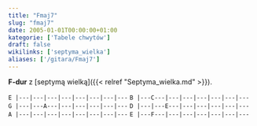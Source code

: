 ```yaml
---
title: "Fmaj7"
slug: "fmaj7"
date: 2005-01-01T00:00:00+01:00
kategorie: ['Tabele chwytów']
draft: false
wikilinks: ['septyma_wielka']
aliases: ['/gitara/Fmaj7']
---
```

**F-dur** z [septymą wielką]({{< relref "Septyma_wielka.md" >}}).

`E |---|---|---|---|---|---|---|---`
`B |---C---|---|---|---|---|---|---`
`G |---|---A---|---|---|---|---|---`
`D |---|---E---|---|---|---|---|---`
`A |---|---|---|---|---|---|---|---`
`E |---F---|---|---|---|---|---|---`

